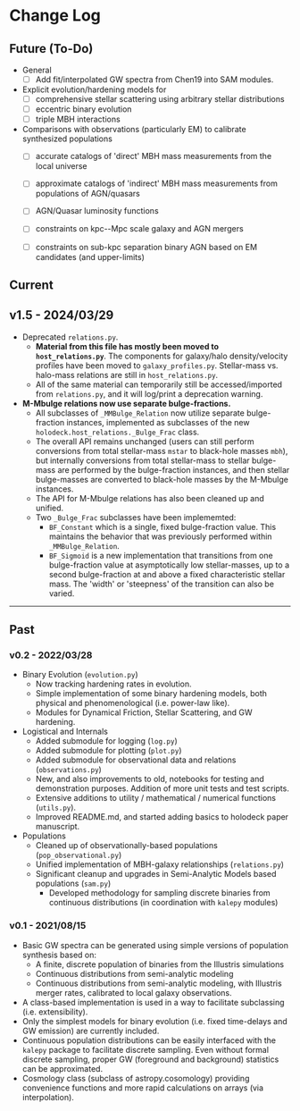 # Change Log


## Future (To-Do)

* General
    * [ ] Add fit/interpolated GW spectra from Chen19 into SAM modules.
* Explicit evolution/hardening models for
    * [ ] comprehensive stellar scattering using arbitrary stellar distributions
    * [ ] eccentric binary evolution
    * [ ] triple MBH interactions
* Comparisons with observations (particularly EM) to calibrate synthesized populations
    * [ ] accurate catalogs of 'direct' MBH mass measurements from the local universe
    * [ ] approximate catalogs of 'indirect' MBH mass measurements from populations of AGN/quasars
    * [ ] AGN/Quasar luminosity functions
    * [ ] constraints on kpc--Mpc scale galaxy and AGN mergers
    * [ ] constraints on sub-kpc separation binary AGN based on EM candidates (and upper-limits)


## Current



## v1.5 - 2024/03/29

* Deprecated `relations.py`.
    * **Material from this file has mostly been moved to `host_relations.py`**.  The components for galaxy/halo density/velocity profiles have been moved to `galaxy_profiles.py`.  Stellar-mass vs. halo-mass relations are still in `host_relations.py`.
    * All of the same material can temporarily still be accessed/imported from `relations.py`, and it will log/print a deprecation warning.
* **M-Mbulge relations now use separate bulge-fractions.**
    * All subclasses of `_MMBulge_Relation` now utilize separate bulge-fraction instances, implemented as subclasses of the new `holodeck.host_relations._Bulge_Frac` class.
    * The overall API remains unchanged (users can still perform conversions from total stellar-mass `mstar` to black-hole masses `mbh`), but internally conversions from total stellar-mass to stellar bulge-mass are performed by the bulge-fraction instances, and then stellar bulge-masses are converted to black-hole masses by the M-Mbulge instances.
    * The API for M-Mbulge relations has also been cleaned up and unified.
    * Two `_Bulge_Frac` subclasses have been implememted:
        * `BF_Constant` which is a single, fixed bulge-fraction value.  This maintains the behavior that was previously performed within `_MMBulge_Relation`.
        * `BF_Sigmoid` is a new implementation that transitions from one bulge-fraction value at asymptotically low stellar-masses, up to a second bulge-fraction at and above a fixed characteristic stellar mass.  The 'width' or 'steepness' of the transition can also be varied.

----


## Past

### v0.2 - 2022/03/28

* Binary Evolution (`evolution.py`)
    * Now tracking hardening rates in evolution.
    * Simple implementation of some binary hardening models, both physical and phenomenological (i.e. power-law like).
    * Modules for Dynamical Friction, Stellar Scattering, and GW hardening.
* Logistical and Internals
    * Added submodule for logging (`log.py`)
    * Added submodule for plotting (`plot.py`)
    * Added submodule for observational data and relations (`observations.py`)
    * New, and also improvements to old, notebooks for testing and demonstration purposes.  Addition of more unit tests and test scripts.
    * Extensive additions to utility / mathematical / numerical functions (`utils.py`).
    * Improved README.md, and started adding basics to holodeck paper manuscript.
* Populations
    * Cleaned up of observationally-based populations (`pop_observational.py`)
    * Unified implementation of MBH-galaxy relationships (`relations.py`)
    * Significant cleanup and upgrades in Semi-Analytic Models based populations (`sam.py`)
        * Developed methodology for sampling discrete binaries from continuous distributions (in coordination with `kalepy` modules)

### v0.1 - 2021/08/15

* Basic GW spectra can be generated using simple versions of population synthesis based on:
    * A finite, discrete population of binaries from the Illustris simulations
    * Continuous distributions from semi-analytic modeling
    * Continuous distributions from semi-analytic modeling, with Illustris merger rates, calibrated to local galaxy observations.
* A class-based implementation is used in a way to facilitate subclassing (i.e. extensibility).
* Only the simplest models for binary evolution (i.e. fixed time-delays and GW emission) are currently included.
* Continuous population distributions can be easily interfaced with the `kalepy` package to facilitate discrete sampling.  Even without formal discrete sampling, proper GW (foreground and background) statistics can be approximated.
* Cosmology class (subclass of astropy.cosomology) providing convenience functions and more rapid calculations on arrays (via interpolation).
